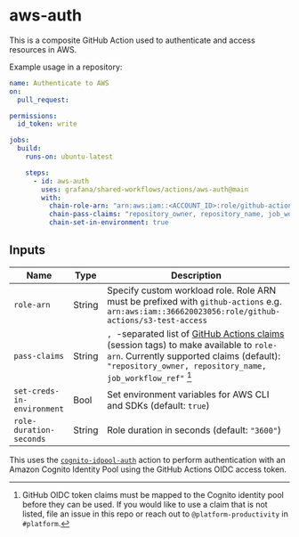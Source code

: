 # aws-auth

This is a composite GitHub Action used to authenticate and access resources in AWS.

Example usage in a repository:

```yaml
name: Authenticate to AWS
on:
  pull_request:

permissions:
  id_token: write

jobs:
  build:
    runs-on: ubuntu-latest

    steps:
      - id: aws-auth
        uses: grafana/shared-workflows/actions/aws-auth@main
        with:
          chain-role-arn: "arn:aws:iam::<ACCOUNT_ID>:role/github-actions/<WORKLOAD_ROLE>"
          chain-pass-claims: "repository_owner, repository_name, job_workflow_ref"
          chain-set-in-environment: true
```

## Inputs

| Name                       | Type   | Description                                                                                                                                                                           |
|----------------------------|--------|---------------------------------------------------------------------------------------------------------------------------------------------------------------------------------------|
| `role-arn`                 | String | Specify custom workload role. Role ARN must be prefixed with `github-actions` e.g. `arn:aws:iam::366620023056:role/github-actions/s3-test-access`                                     |
| `pass-claims`              | String | `, `-separated list of [GitHub Actions claims](https://docs.github.com/en/actions/deployment/security-hardening-your-deployments/about-security-hardening-with-openid-connect#understanding-the-oidc-token) (session tags) to make available to `role-arn`. Currently supported claims (default): `"repository_owner, repository_name, job_workflow_ref"` [^1] |
| `set-creds-in-environment` | Bool   | Set environment variables for AWS CLI and SDKs (default: `true`)                                                                                                                      |
| `role-duration-seconds`    | String | Role duration in seconds (default: `"3600"`)                                                                                                                                          |

[^1]: GitHub OIDC token claims must be mapped to the Cognito identity pool before they can be used. If you would like to use a claim that is not listed, file an issue in this repo or reach out to `@platform-productivity` in `#platform`.

This uses the [`cognito-idpool-auth`](https://github.com/catnekaise/cognito-idpool-auth) action to perform authentication with an Amazon Cognito Identity Pool using the GitHub Actions OIDC access token.
